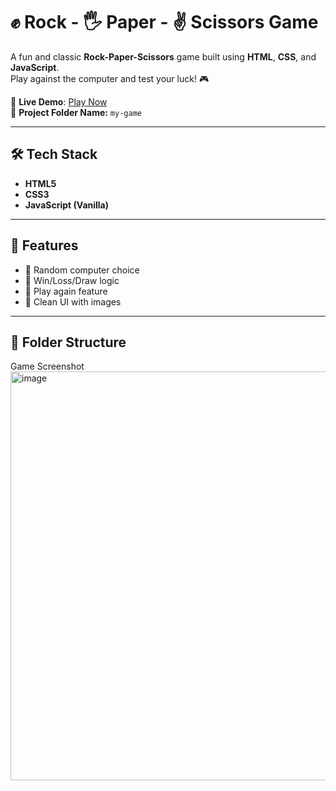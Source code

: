 # ✊ Rock - 🖐️ Paper - ✌️ Scissors Game

A fun and classic **Rock-Paper-Scissors** game built using **HTML**, **CSS**, and **JavaScript**.  
Play against the computer and test your luck! 🎮

🔗 **Live Demo**: [Play Now](https://amirsuhail21.github.io/my-game/)  
📁 **Project Folder Name:** `my-game`

---

## 🛠️ Tech Stack

- **HTML5**
- **CSS3**
- **JavaScript (Vanilla)**

---

## 🚀 Features

- 🤖 Random computer choice
- 🧠 Win/Loss/Draw logic
- 🔁 Play again feature
- 🎨 Clean UI with images

---

## 📂 Folder Structure

Game Screenshot
<img width="1336" height="654" alt="image" src="https://github.com/user-attachments/assets/c37c24b2-efc3-4582-b8b4-d3b9dbe54f67" />

